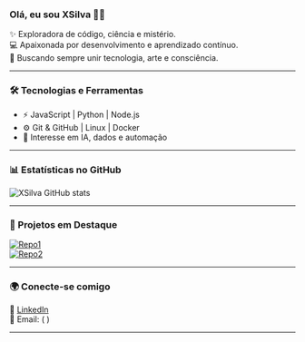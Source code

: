 ### Olá, eu sou XSilva 👋🔥

✨ Exploradora de código, ciência e mistério.  
💻 Apaixonada por desenvolvimento e aprendizado contínuo.  
🚀 Buscando sempre unir tecnologia, arte e consciência.  

---

### 🛠️ Tecnologias e Ferramentas
- ⚡ JavaScript | Python | Node.js  
- ⚙️ Git & GitHub | Linux | Docker  
- 🌌 Interesse em IA, dados e automação  

---

### 📊 Estatísticas no GitHub
![XSilva GitHub stats](https://github-readme-stats.vercel.app/api?username=xsilva&show_icons=true&theme=dracula)

---

### 🚀 Projetos em Destaque
[![Repo1](https://github-readme-stats.vercel.app/api/pin/?username=xsilva&repo=nome-do-repo&theme=dracula)](https://github.com/xsilva/nome-do-repo)  
[![Repo2](https://github-readme-stats.vercel.app/api/pin/?username=xsilva&repo=outro-repo&theme=dracula)](https://github.com/xsilva/outro-repo)  

---

### 🌍 Conecte-se comigo
🔗 [LinkedIn](  )  
📧 Email: (     ) 

---
